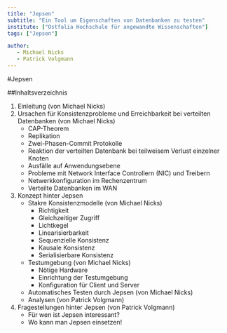 ```yaml
---
title: "Jepsen"
subtitle: "Ein Tool um Eigenschaften von Datenbanken zu testen"
institute: ["Ostfalia Hochschule für angewandte Wissenschaften"]
tags: ["Jepsen"]

author:
   - Michael Nicks  
   - Patrick Volgmann
---
```

#Jepsen

##Inhaltsverzeichnis
1. Einleitung (von Michael Nicks)
2. Ursachen für Konsistenzprobleme und Erreichbarkeit bei verteilten Datenbanken (von Michael Nicks)
   * CAP-Theorem
   * Replikation
   * Zwei-Phasen-Commit Protokolle 
   * Reaktion der verteilten Datenbank bei teilweisem Verlust einzelner Knoten
   * Ausfälle auf Anwendungsebene
   * Probleme mit Network Interface Controllern (NIC) und Treibern
   * Netwerkkonfiguration im Rechenzentrum
   * Verteilte Datenbanken im WAN
3. Konzept hinter Jepsen
   * Stakre Konsistenzmodelle (von Michael Nicks)
     * Richtigkeit
     * Gleichzeitiger Zugriff
     * Lichtkegel
     * Linearisierbarkeit
     * Sequenzielle Konsistenz
     * Kausale Konsistenz
     * Serialisierbare Konsistenz
   * Testumgebung (von Michael Nicks)
     * Nötige Hardware
     * Einrichtung der Testumgebung
     * Konfiguration für Client und Server
   * Automatisches Testen durch Jepsen (von Michael Nicks)
   * Analysen (von Patrick Volgmann)
4. Fragestellungen hinter Jepsen (von Patrick Volgmann)
   * Für wen ist Jepsen interessant?
   * Wo kann man Jepsen einsetzen!
   
